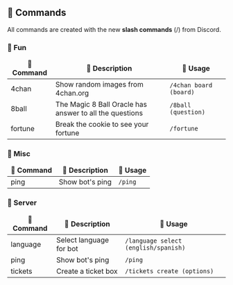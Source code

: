
## 📁 Commands

All commands are created with the new **slash commands** (/) from Discord.


### 🎉 Fun
<table>
  <thead align="center">
    <tr>
      <td><b>📁 Command</b></td>
      <td><b>📄 Description</b></td>
      <td><b>📘 Usage</b></td>
    </tr>
  </thead>
  <tbody>
    <tr>
      <td>4chan</td>
      <td>Show random images from 4chan.org</td>
      <td><code>/4chan board (board)</code></td>
    </tr>
    <tr>
      <td>8ball</td>
      <td>The Magic 8 Ball Oracle has answer to all the questions</td>
      <td><code>/8ball (question)</code></td>
    </tr>
    <tr>
      <td>fortune</td>
      <td>Break the cookie to see your fortune</td>
      <td><code>/fortune</code></td>
    </tr>
  </tbody>
</table>

### 🧺 Misc
<table>
  <thead align="center">
    <tr>
      <td><b>📁 Command</b></td>
      <td><b>📄 Description</b></td>
      <td><b>📘 Usage</b></td>
    </tr>
  </thead>
  <tbody>
    <tr>
      <td>ping</td>
      <td>Show bot's ping</td>
      <td><code>/ping</code></td>
    </tr>
  </tbody>
</table>

### 💬 Server
<table>
  <thead align="center">
    <tr>
      <td><b>📁 Command</b></td>
      <td><b>📄 Description</b></td>
      <td><b>📘 Usage</b></td>
    </tr>
  </thead>
  <tbody>
    <tr>
      <td>language</td>
      <td>Select language for bot</td>
      <td><code>/language select (english/spanish)</code></td>
    </tr>
    <tr>
      <td>ping</td>
      <td>Show bot's ping</td>
      <td><code>/ping</code></td>
    </tr>
    <tr>
      <td>tickets</td>
      <td>Create a ticket box</td>
      <td><code>/tickets create (options)</code></td>
    </tr>
  </tbody>
</table>